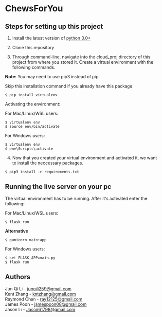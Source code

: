 # ChewsForYou

## Steps for setting up this project

1. Install the latest version of [python 3.0+](https://www.python.org/downloads/)

2. Clone this repository



3. Through command-line, navigate into the cloud_proj directory of this project from where you stored it. Create a virtual environment with the following commands.

**Note:** You may need to use pip3 instead of pip

Skip this installation command if you already have this package
```
$ pip install virtualenv
```

Activating the environment:

For Mac/Linux/WSL users:
```
$ virtualenv env
$ source env/bin/activate
```
For Windows users:
```
$ virtualenv env
$ env\Scripts\activate
```


4. Now that you created your virtual environment and activated it, we want to install the neccessary packages.

```
$ pip3 install -r requirements.txt
```

## Running the live server on your pc

The virtual environment has to be running. After it's activated enter the following:

For Mac/Linux/WSL users:
```
$ flask run
```
**Alternative**
```
$ gunicorn main:app
```

For Windows users:
```
$ set FLASK_APP=main.py
$ flask run
```

## Authors
Jun Qi Li - junqili259@gmail.com  
Kent Zhang - kntzhang@gmail.com  
Raymond Chan - ray12125@gmail.com  
James Poon - jamespoon08@gmail.com  
Jason Li - Jason61798@gmail.com
